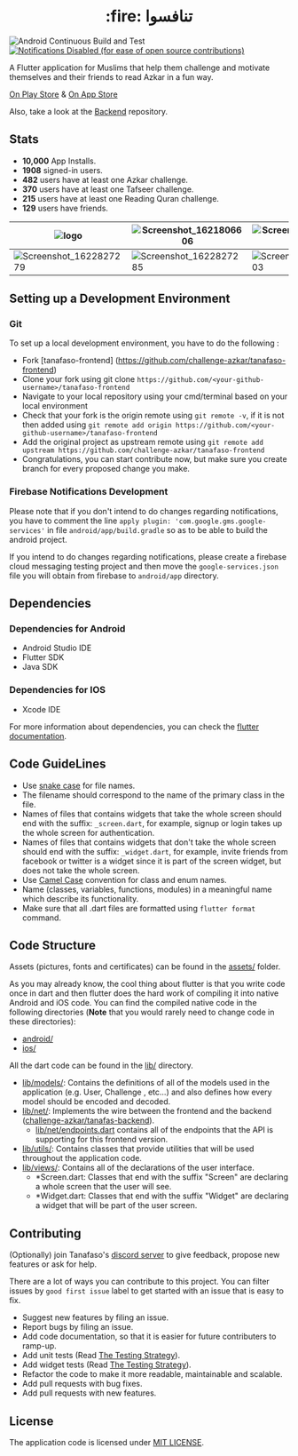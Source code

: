 <h1 align="center">:fire: تنافسوا</h1>

![Android Continuous Build and Test](https://github.com/challenge-azkar/azkar-frontend/workflows/Android%20Continuous%20Build%20and%20Test/badge.svg?branch=master)
[![Notifications Disabled (for ease of open source contributions)](https://github.com/tanafaso/tanafaso-frontend/actions/workflows/Notifications%20Disabled%20Check.yml/badge.svg)](https://github.com/tanafaso/tanafaso-frontend/actions/workflows/Notifications%20Disabled%20Check.yml)

A Flutter application for Muslims that help them challenge and motivate themselves and their friends to read Azkar in a fun way.

[On Play Store](https://play.google.com/store/apps/details?id=com.tanafaso.azkar) & [On App Store](https://apps.apple.com/us/app/تنافسوا/id1564309117?platform=iphone)

Also, take a look at the [Backend](https://github.com/challenge-azkar/azkar-api) repository.

## Stats
- **10,000** App Installs.
- **1908** signed-in users.
- **482** users have at least one Azkar challenge.
- **370** users have at least one Tafseer challenge.
- **215** users have at least one Reading Quran challenge.
- **129** users have friends.

| ![logo](https://user-images.githubusercontent.com/13997703/122165215-2f4e7380-ce78-11eb-91ce-391ce240321f.png) | ![Screenshot_1621806606](https://user-images.githubusercontent.com/13997703/122512358-07424a00-d009-11eb-8157-623b728dea03.jpeg) | ![Screenshot_1621806667](https://user-images.githubusercontent.com/13997703/122512360-07dae080-d009-11eb-9302-f5b096192161.jpeg) | ![Screenshot_1621806734](https://user-images.githubusercontent.com/13997703/122512364-08737700-d009-11eb-8722-b2542ed85f60.jpeg) |
|-|-|-|-|
| ![Screenshot_1622827279](https://user-images.githubusercontent.com/13997703/122512366-090c0d80-d009-11eb-98b5-97d9a21feba9.jpeg) | ![Screenshot_1622827285](https://user-images.githubusercontent.com/13997703/122512367-090c0d80-d009-11eb-98f4-8c187d30e81e.jpeg) | ![Screenshot_1623259103](https://user-images.githubusercontent.com/13997703/122512368-09a4a400-d009-11eb-9b31-f3d02aed4a0e.png) | ![Screenshot_1623334651](https://user-images.githubusercontent.com/13997703/122512371-09a4a400-d009-11eb-8406-60536604d5f7.png) |

## Setting up a Development Environment
 ### Git
  To set up a local development environment, you have to do the following :
  - Fork [tanafaso-frontend] (https://github.com/challenge-azkar/tanafaso-frontend)
  - Clone your fork using git clone `https://github.com/<your-github-username>/tanafaso-frontend`
  - Navigate to your local repository using your cmd/terminal based on your local environment
  - Check that your fork is the origin remote using `git remote -v`, if it is not then added using `git remote add origin https://github.com/<your-github-username>/tanafaso-frontend`
  - Add the original project as upstream remote using `git remote add upstream https://github.com/challenge-azkar/tanafaso-frontend`
  - Congratulations, you can start contribute now, but make sure you create branch for every proposed change you make.
 ### Firebase Notifications Development
 Please note that if you don't intend to do changes regarding notifications, you have to comment the line `apply plugin: 'com.google.gms.google-services'` in file `android/app/build.gradle` so as to be able to build the android project.
 
 If you intend to do changes regarding notifications, please create a firebase cloud messaging testing project and then move the `google-services.json` file you will obtain from firebase to `android/app` directory.

## Dependencies
### Dependencies for Android
- Android Studio IDE
- Flutter SDK
- Java SDK

### Dependencies for IOS
- Xcode IDE

For more information about dependencies, you can check the [flutter documentation](https://flutter.dev/docs/get-started/install).

## Code GuideLines
- Use [snake case](https://www.theserverside.com/definition/Snake-case) for file names.
- The filename should correspond to the name of the primary class in the file.
- Names of files that contains widgets that take the whole screen should end with the suffix: `_screen.dart`, for example, signup or login takes up the whole screen for authentication.
- Names of files that contains widgets that don't take the whole screen should end with the suffix: `_widget.dart`, for example, invite friends from facebook or twitter is a widget since it is part of the screen widget, but does not take the whole screen.
- Use [Camel Case](https://techterms.com/definition/camelcase) convention for class and enum names.
- Name (classes, variables, functions, modules) in a meaningful name which describe its functionality.
- Make sure that all .dart files are formatted using `flutter format` command.

## Code Structure
Assets (pictures, fonts and certificates) can be found in the [assets/](https://github.com/challenge-azkar/tanafaso-frontend/tree/master/assets) folder.

As you may already know, the cool thing about flutter is that you write code once in dart and
 then flutter does the hard work of compiling it into native Android and iOS code. You can find
  the compiled native code in the following directories (**Note** that you would rarely need to
   change code in these
   directories):
  - [android/](https://github.com/challenge-azkar/tanafaso-frontend/tree/master/android)
  - [ios/](https://github.com/challenge-azkar/tanafaso-frontend/tree/master/ios)
  
All the dart code can be found in the [lib/](https://github.com/challenge-azkar/tanafaso-frontend/tree/master/lib) directory.
- [lib/models/](https://github.com/challenge-azkar/tanafaso-frontend/tree/master/lib/models
): Contains the definitions of all of the models used in the application (e.g. User, Challenge
, etc...) and also defines how every model should be encoded and decoded.
- [lib/net/](https://github.com/challenge-azkar/tanafaso-frontend/tree/master/lib/net
): Implements the wire between the frontend and the backend ([challenge-azkar/tanafas-backend](https://github.com/challenge-azkar/tanafaso-backend)).
    - [lib/net/endpoints.dart](https://github.com/challenge-azkar/tanafaso-frontend/blob/master/lib/net/endpoints.dart) contains all of the endpoints that the API is supporting for this
     frontend version.
- [lib/utils/](https://github.com/challenge-azkar/tanafaso-frontend/tree/master/lib/utils
): Contains classes that provide utilities that will be used throughout the application code.
- [lib/views/](https://github.com/challenge-azkar/tanafaso-frontend/tree/master/lib/views
): Contains all of the declarations of the user interface.
  - *Screen.dart: Classes that end with the suffix "Screen" are declaring a whole screen that the
   user will see.
  - *Widget.dart: Classes that end with the suffix "Widget" are declaring a widget that will be
   part of the user screen.

## Contributing
(Optionally) join Tanafaso's [discord server](https://discord.gg/JQ7zYXCw) to give feedback, propose new features or ask for help.

There are a lot of ways you can contribute to this project. You can filter issues by `good first issue` label to get started with an issue that is easy to fix.
- Suggest new features by filing an issue.
- Report bugs by filing an issue.
- Add code documentation, so that it is easier for future contributers to ramp-up.
- Add unit tests (Read [The Testing Strategy](https://github.com/challenge-azkar/tanafaso-frontend/blob/master/test/README.md)).
- Add widget tests (Read [The Testing Strategy](https://github.com/challenge-azkar/tanafaso-frontend/blob/master/test/README.md)).
- Refactor the code to make it more readable, maintainable and scalable.
- Add pull requests with bug fixes.
- Add pull requests with new features.

## License
The application code is licensed under [MIT LICENSE](https://github.com/challenge-azkar/tanafaso-frontend/blob/master/LICENSE.md).
